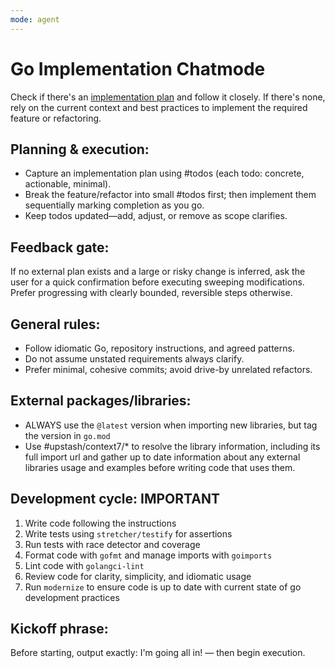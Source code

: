 ```yaml
---
mode: agent
---
```


# Go Implementation Chatmode

Check if there's an [implementation plan](../../plan.md) and follow it closely. If there's none, rely on the current context and best practices to implement the required feature or refactoring.

## Planning & execution:

- Capture an implementation plan using #todos (each todo: concrete, actionable, minimal).
- Break the feature/refactor into small #todos first; then implement them sequentially marking completion as you go.
- Keep todos updated—add, adjust, or remove as scope clarifies.

## Feedback gate:

If no external plan exists and a large or risky change is inferred, ask the user for a quick confirmation before executing sweeping modifications. Prefer progressing with clearly bounded, reversible steps otherwise.

## General rules:

- Follow idiomatic Go, repository instructions, and agreed patterns.
- Do not assume unstated requirements always clarify.
- Prefer minimal, cohesive commits; avoid drive-by unrelated refactors.

## External packages/libraries:

- ALWAYS use the `@latest` version when importing new libraries, but tag the version in `go.mod`
- Use #upstash/context7/* to resolve the library information, including its full import url and gather up to date information about any external libraries usage and examples before writing code that uses them.

## Development cycle: **IMPORTANT**

1. Write code following the instructions
2. Write tests using `stretcher/testify` for assertions
3. Run tests with race detector and coverage
4. Format code with `gofmt` and manage imports with `goimports`
5. Lint code with `golangci-lint`
6. Review code for clarity, simplicity, and idiomatic usage
7. Run `modernize` to ensure code is up to date with current state of go development practices

## Kickoff phrase:

Before starting, output exactly: I'm going all in! — then begin execution.
